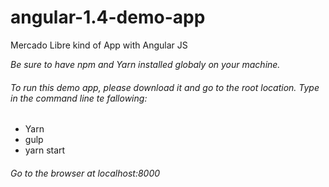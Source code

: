 # angular-1.4-demo-app
Mercado Libre kind of App with Angular JS

*Be sure to have npm and Yarn installed globaly on your machine.* 

###### To run this demo app, please download it and go to the root location. Type in the command line te fallowing: 
 - Yarn
 - gulp
 - yarn start

###### Go to the browser at localhost:8000